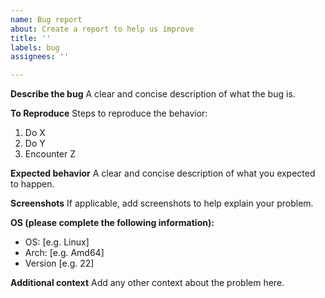 ```yaml
---
name: Bug report
about: Create a report to help us improve
title: ''
labels: bug
assignees: ''

---
```


**Describe the bug**
A clear and concise description of what the bug is.

**To Reproduce**
Steps to reproduce the behavior:
1. Do X
2. Do Y
3. Encounter Z

**Expected behavior**
A clear and concise description of what you expected to happen.

**Screenshots**
If applicable, add screenshots to help explain your problem.

**OS (please complete the following information):**
 - OS: [e.g. Linux]
- Arch: [e.g. Amd64]
 - Version [e.g. 22]

**Additional context**
Add any other context about the problem here.
